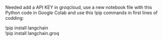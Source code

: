 <p>Needed add a API KEY in groqcloud, use a new notebook file with this Python code in Google Colab and use this !pip commands in first lines of codding:</p>

!pip install langchain
<br>
!pip install langchain.groq
